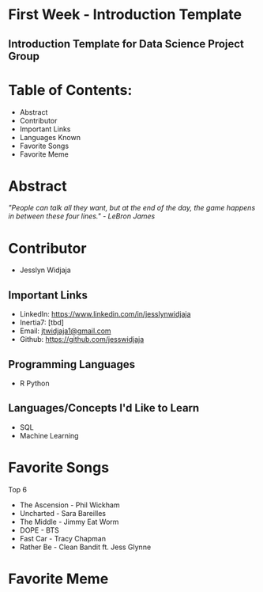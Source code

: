 # First Week - Introduction Template
## Introduction Template for Data Science Project Group

# Table of Contents:
  * Abstract
  * Contributor
  * Important Links
  * Languages Known
  * Favorite Songs
  * Favorite Meme
  
# Abstract

*"People can talk all they want, but at the end of the day, the game happens in between these four lines." - LeBron James*  

# Contributor
  * Jesslyn Widjaja
  
## Important Links
  * LinkedIn: https://www.linkedin.com/in/jesslynwidjaja
  * Inertia7: [tbd]
  * Email: jtwidjaja1@gmail.com
  * Github: https://github.com/jesswidjaja

## Programming Languages
  * R
  Python 
  
  ## Languages/Concepts I'd Like to Learn
  * SQL
  * Machine Learning 
  
# Favorite Songs
  
  Top 6
  * The Ascension - Phil Wickham
  * Uncharted - Sara Bareilles
  * The Middle - Jimmy Eat Worm
  * DOPE - BTS
  * Fast Car - Tracy Chapman
  * Rather Be - Clean Bandit ft. Jess Glynne 

# Favorite Meme
  
  







